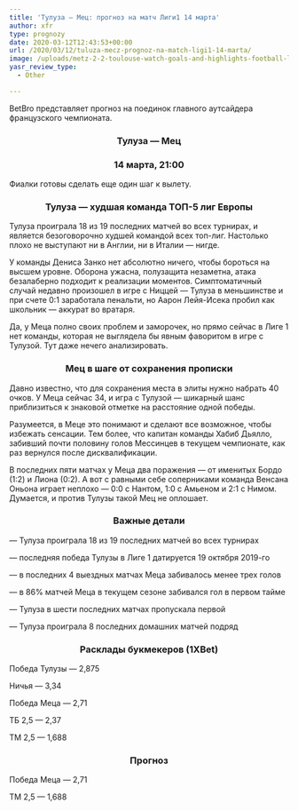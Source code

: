 ```yaml
---
title: 'Тулуза — Мец: прогноз на матч Лиги1 14 марта'
author: xfr
type: prognozy
date: 2020-03-12T12:43:53+00:00
url: /2020/03/12/tuluza-mecz-prognoz-na-match-ligi1-14-marta/
image: /uploads/metz-2-2-toulouse-watch-goals-and-highlights-football-ligue-1-conforama-2019-2020.jpg
yasr_review_type:
  - Other

---
```

BetBro представляет прогноз на поединок главного аутсайдера французского чемпионата.

<h3 style="text-align: center">
  <strong>Тулуза &#8212; Мец</strong>
</h3>

<h3 style="text-align: center">
  <strong>14 марта, 21:00</strong>
</h3>

Фиалки готовы сделать еще один шаг к вылету.

<h3 style="text-align: center">
  <strong>Тулуза &#8212; худшая команда ТОП-5 лиг Европы</strong>
</h3>

Тулуза проиграла 18 из 19 последних матчей во всех турнирах, и является безоговорочно худшей командой всех топ-лиг. Настолько плохо не выступают ни в Англии, ни в Италии &#8212; нигде.

У команды Дениса Занко нет абсолютно ничего, чтобы бороться на высшем уровне. Оборона ужасна, полузащита незаметна, атака безалаберно подходит к реализации моментов. Симптоматичный случай недавно произошел в игре с Ниццей &#8212; Тулуза в меньшинстве и при счете 0:1 заработала пенальти, но Аарон Лейя-Исека пробил как школьник &#8212; аккурат во вратаря.

Да, у Меца полно своих проблем и заморочек, но прямо сейчас в Лиге 1 нет команды, которая не выглядела бы явным фаворитом в игре с Тулузой. Тут даже нечего анализировать.

<h3 style="text-align: center">
  <strong>Мец в шаге от сохранения прописки</strong>
</h3>

Давно известно, что для сохранения места в элиты нужно набрать 40 очков. У Меца сейчас 34, и игра с Тулузой &#8212; шикарный шанс приблизиться к знаковой отметке на расстояние одной победы.

Разумеется, в Меце это понимают и сделают все возможное, чтобы избежать сенсации. Тем более, что капитан команды Хабиб Дьялло, забивший почти половину голов Мессинцев в текущем чемпионате, как раз вернулся после дисквалификации.

В последних пяти матчах у Меца два поражения &#8212; от именитых Бордо (1:2) и Лиона (0:2). А вот с равными себе соперниками команда Венсана Оньона играет неплохо &#8212; 0:0 с Нантом, 1:0 с Амьеном и 2:1 с Нимом. Думается, и против Тулузы такой Мец не оплошает.

<h3 style="text-align: center">
  <strong>Важные детали</strong>
</h3>

&#8212; Тулуза проиграла 18 из 19 последних матчей во всех турнирах

&#8212; последняя победа Тулузы в Лиге 1 датируется 19 октября 2019-го

&#8212; в последних 4 выездных матчах Меца забивалось менее трех голов

&#8212; в 86% матчей Меца в текущем сезоне забивался гол в первом тайме

&#8212; Тулуза в шести последних матчах пропускала первой

&#8212; Тулуза проиграла 8 последних домашних матчей подряд

<h3 style="text-align: center">
  <strong>Расклады букмекеров (1XBet)</strong>
</h3>

Победа Тулузы &#8212; 2,875

Ничья &#8212; 3,34

Победа Меца &#8212; 2,71

ТБ 2,5 &#8212; 2,37

ТМ 2,5 &#8212; 1,688

<h3 style="text-align: center">
  <strong>Прогноз</strong>
</h3>

Победа Меца &#8212; 2,71

ТМ 2,5 &#8212; 1,688